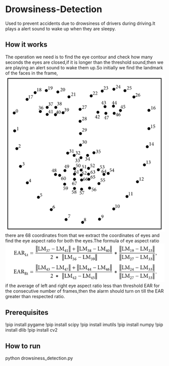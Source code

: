 # Drowsiness-Detection
Used to prevent accidents due to drowsiness of drivers during driving.It plays a alert sound to wake up when they are sleepy.
## How it works
The operation we need is to find the eye contour and check how many seconds the eyes are closed,if it is longer than the threshold sound,then we are playing an alert sound to wake them up.So initially we find the landmark of the faces in the frame,
![Image of FacialLandmark](https://github.com/abirami1318/Drowsiness-Detection/blob/master/dataset/facelandmark.png)
there are 68 coordinates from that we extract the coordinates of eyes and find the eye aspect ratio for both the eyes.The formula of eye aspect ratio
![Image of Eye Aspect Ratio](https://github.com/abirami1318/Drowsiness-Detection/blob/master/dataset/ear.png)
if the average of left and right eye aspect ratio less than threshold EAR for the consecutive number of frames,then the alarm should turn on till the EAR greater than respected ratio.
## Prerequisites
!pip install pygame
!pip install scipy
!pip install imutils
!pip install numpy
!pip install dlib
!pip install cv2
## How to run
python drowsiness_detection.py
